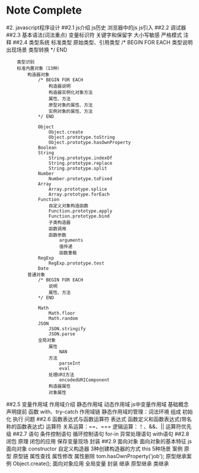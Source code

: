 # Note Complete

#2. javascript程序设计
##2.1 js介绍
        js历史
        浏览器中的js
        js引入
##2.2 调试器
##2.3 基本语法(词法重点)
        变量标识符
        关键字和保留字
        大小写敏感
        严格模式
        注释
##2.4 类型系统
        标准类型
            原始类型、引用类型
                /* BEGIN FOR EACH
                    类型说明
                    出现场景
                    类型转换
                */ END

        类型识别
        标准内置对象（13种）
            构造器对象
                /* BEGIN FOR EACH
                    构造器说明
                    构造器实例化对象方法
                    属性、方法
                    原型对象的属性、方法
                    实例对象的属性、方法
                */ END

                Object
                    Object.create
                    Object.prototype.toString
                    Object.prototype.hasOwnProperty
                Boolean
                String
                    String.prototype.indexOf
                    String.prototype.replace
                    String.prototype.split
                Number
                    Number.prototype.toFixed
                Array
                    Array.prototype.splice
                    Array.prototype.forEach
                Function
                    自定义对象构造函数
                    Function.prototype.apply
                    Function.prototype.bind
                    子类构造器
                    函数调用
                    函数参数
                        arguments
                        值传递
                        函数重载
                RegExp
                    RegExp.prototype.test
                Date
            普通对象
                /* BEGIN FOR EACH
                    说明
                    属性、方法
                */ END

                Math
                    Math.floor
                    Math.random
                JSON
                    JSON.stringify
                    JSON.parse
                全局对象
                    属性
                        NAN
                    方法
                        parseInt
                        eval
                    处理URI方法
                        encodedURIComponent
                    构造器属性
                    对象属性
##2.5 变量作用域
        作用域介绍
            静态作用域
            动态作用域
        js中变量作用域
            基础概念
                声明提前
            函数
            with、try-catch
            作用域链
        静态作用域的管理：词法环境
            组成
            初始化
            执行
            问题
##2.6 函数表达式与函数运算符
        表达式
            函数定义和函数表达式(带名称的函数表达式)
        运算符
            关系运算：==、===
            逻辑运算：！、&&、||
            运算符优先级
##2.7 语句
        条件控制语句
        循环控制语句
            for-in
        异常处理语句
        with语句
##2.8 闭包
        原理
        闭包的应用
            保存变量现场
            封装
##2.9 面向对象
        面向对象的基本特征
        js面向对象
            constructor
                自定义构造器
                3种创建构造器的方式
            this
                5种场景
                案例
            原型
            原型链
                属性查找
                属性修改
                属性删除
                tom.hasOwnProperty('job');
            原型继承案例
                Object.create();
            面向对象应用
                全局变量
                封装
                继承
                    原型继承
                    类继承
